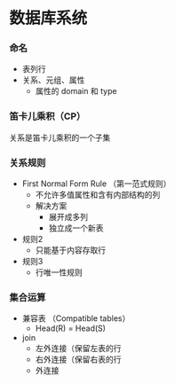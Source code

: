 # 数据库系统 

### 命名

* 表列行
* 关系、元组、属性
  * 属性的 domain 和 type

### 笛卡儿乘积（CP）

关系是笛卡儿乘积的一个子集

### 关系规则

* First Normal Form Rule （第一范式规则）
  * 不允许多值属性和含有内部结构的列
  * 解决方案
    * 展开成多列
    * 独立成一个新表
* 规则2
  * 只能基于内容存取行
* 规则3
  * 行唯一性规则

### 集合运算

* 兼容表 （Compatible tables）
  * Head(R) = Head(S)
* join
  * 左外连接（保留左表的行
  * 右外连接（保留右表的行
  * 外连接